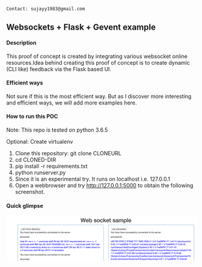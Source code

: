 ```
Contact: sujayy1983@gmail.com
```

## Websockets + Flask + Gevent example

#### Description
This proof of concept is created by integrating various websocket
online resources.Idea behind creating this proof of concept is 
to create dynamic (CLI like) feedback via the Flask based UI.

#### Efficient ways
Not sure if this is the most efficient way. But as I discover more
interesting and efficient ways, we will add more examples here.

#### How to run this POC

Note: This repo is tested on python 3.6.5

Optional: Create virtualenv

1. Clone this repository: git clone CLONEURL
2. cd CLONED-DIR
3. pip install -r requirements.txt
4. python runserver.py
5. Since it is an experimental try. It runs on localhost i.e. 127.0.0.1
6. Open a webbrowser and try http://127.0.0.1:5000 to obtain the following
screenshot.

#### Quick glimpse
![Websocket + Flask + Gevent](/static/img/web-view.png)
